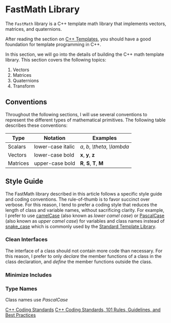 # FastMath Library

The `FastMath` library is a C++ template math library that implements vectors, matrices, and quaternions.

After reading the section on [C++ Templates](C-Templates.md), you should have a good foundation for template programming in C++.

In this section, we will go into the details of building the C++ math template library.
This section covers the following topics:

1. Vectors
2. Matrices
3. Quaternions
4. Transform

## Conventions

Throughout the following sections, I will use several conventions to represent the different types of mathematical primitives.
The following table describes these conventions:

| Type     | Notation          | Examples                      |
|----------|-------------------|-------------------------------|
| Scalars  | lower-case italic | _a_, _b_, _\theta_, _\lambda_ |
| Vectors  | lower-case bold   | **x**, **y**, **z**           |
| Matrices | upper-case bold   | **R**, **S**, **T**, **M**    |

## Style Guide

The FastMath library described in this article follows a specific style guide and coding conventions.
The <tooltip term="rule-of-thumb">rule-of-thumb</tooltip> is to favor <tooltip term="succinct">succinct</tooltip> over <tooltip term="verbose">verbose</tooltip>.
For this reason, I tend to prefer a coding style that reduces the length of class and variable names, without sacrificing clarity.
For example, I prefer to use [camelCase][camel_case] (also known as _lower camel case_) or [PascalCase][camel_case] (also known as _upper camel case_) for variables and class names instead of [snake_case][snake_case] which is commonly used by the [Standard Template Library](https://isocpp.org/).

### Clean Interfaces

The interface of a class should not contain more code than necessary.
For this reason, I prefer to only _declare_ the member functions of a class in the class declaration, and _define_ the member functions outside the class.

### Minimize Includes


### Type Names

Class names use _PascalCase_ 

<seealso>
    <category ref="external">
        <a href="https://isocpp.org/wiki/faq/coding-standards">C++ Coding Standards</a>
    </category>
    <category ref="reading">
        <a href="https://www.google.nl/books/edition/C++_Coding_Standards/mmjVIC6WolgC">C++ Coding Standards, 101 Rules, Guidelines, and Best Practices</a>
    </category>
</seealso>


[camel_case]: https://en.wikipedia.org/wiki/Camel_case
[snake_case]: https://en.wikipedia.org/wiki/Snake_case